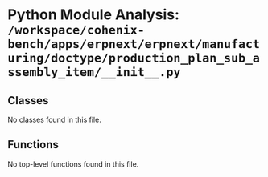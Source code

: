 # Python Module Analysis: `/workspace/cohenix-bench/apps/erpnext/erpnext/manufacturing/doctype/production_plan_sub_assembly_item/__init__.py`

## Classes

No classes found in this file.


## Functions

No top-level functions found in this file.
